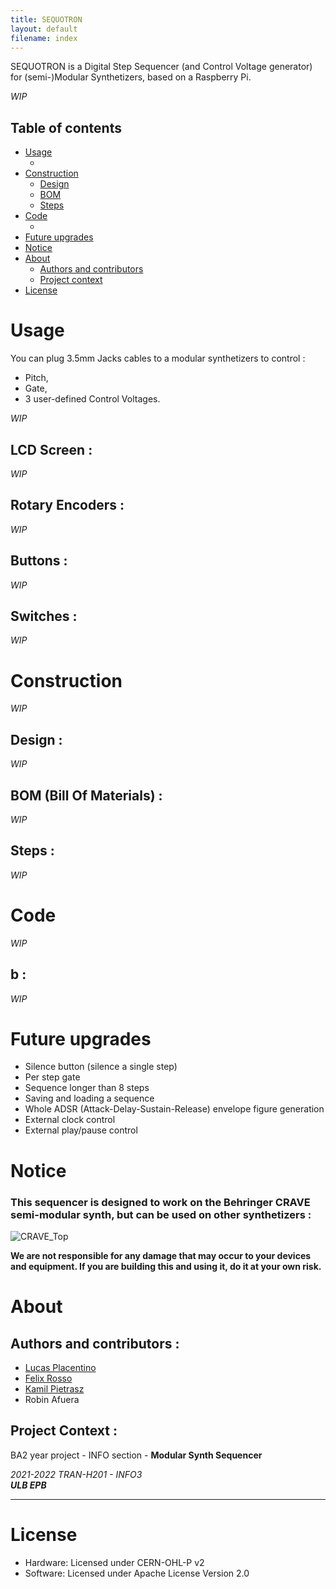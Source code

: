 ```yaml
---
title: SEQUOTRON
layout: default
filename: index
---
```


SEQUOTRON is a Digital Step Sequencer (and Control Voltage generator) for (semi-)Modular Synthetizers, based on a Raspberry Pi.  

*WIP*

## Table of contents

<!--ts-->
   * [Usage](#usage)
      * [](#)
   * [Construction](#construction)
      * [Design](#design)
      * [BOM](#bom-bill-of-materials)
      * [Steps](#steps)
   * [Code](#code)
      * [](#)
   * [Future upgrades](#future-upgrades)
   * [Notice](#notice)
   * [About](#about)
      * [Authors and contributors](#authors-and-contributors)
      * [Project context](#project-context)
   * [License](#license)

<!--te-->

# Usage
You can plug 3.5mm Jacks cables to a modular synthetizers to control :
- Pitch,
- Gate,
- 3 user-defined Control Voltages.  

*WIP*
## LCD Screen :
*WIP*

## Rotary Encoders :
*WIP*

## Buttons :
*WIP*

## Switches :
*WIP*

# Construction
*WIP*
## Design :
*WIP*
## BOM (Bill Of Materials) :
*WIP*
## Steps :
*WIP*

# Code
*WIP*
## b :
*WIP*

# Future upgrades
- Silence button (silence a single step)
- Per step gate
- Sequence longer than 8 steps
- Saving and loading a sequence
- Whole ADSR (Attack-Delay-Sustain-Release) envelope figure generation
- External clock control
- External play/pause control

# Notice

### This sequencer is designed to work on the Behringer CRAVE semi-modular synth, but can be used on other synthetizers :

![CRAVE_Top](https://user-images.githubusercontent.com/23436953/137537161-592bf523-0215-4223-ab55-275d13cd8a0b.png)

**We are not responsible for any damage that may occur to your devices and equipment. If you are building this and using it, do it at your own risk.**


# About

## Authors and contributors :
- [Lucas Placentino](https://github.com/lucasplacentino)
- [Felix Rosso](https://github.com/felixlebg)
- [Kamil Pietrasz](https://github.com/NexieSlowo)
- Robin Afuera

## Project Context :
BA2 year project - INFO section - **Modular Synth Sequencer**

*2021-2022 TRAN-H201 - INFO3* <br>
***ULB EPB***

------------------------------------------------

# License
- Hardware: Licensed under CERN-OHL-P v2
- Software: Licensed under Apache License Version 2.0
